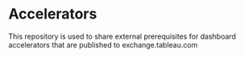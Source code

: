 # Accelerators
This repository is used to share external prerequisites for dashboard accelerators that are published to exchange.tableau.com
